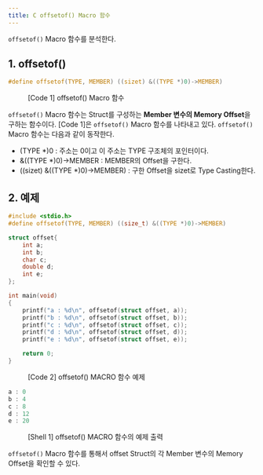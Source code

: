 ```yaml
---
title: C offsetof() Macro 함수
---
```


`offsetof()` Macro 함수를 분석한다.

## 1. offsetof()

```c {linenos=table}
#define offsetof(TYPE, MEMBER) ((sizet) &((TYPE *)0)->MEMBER)
```
<figure>
<figcaption class="caption">[Code 1] offsetof() Macro 함수</figcaption>
</figure>

`offsetof()` Macro 함수는 Struct를 구성하는 **Member 변수의 Memory Offset**을 구하는 함수이다. [Code 1]은 `offsetof()` Macro 함수를 나타내고 있다. `offsetof()` Macro 함수는 다음과 같이 동작한다.

* (TYPE *)0 : 주소는 0이고 이 주소는 TYPE 구조체의 포인터이다.
* &((TYPE *)0)->MEMBER : MEMBER의 Offset을 구한다.
* ((sizet) &((TYPE *)0)->MEMBER) : 구한 Offset을 sizet로 Type Casting한다.

## 2. 예제

```c {linenos=table}
#include <stdio.h>
#define offsetof(TYPE, MEMBER) ((size_t) &((TYPE *)0)->MEMBER)

struct offset{
    int a;
    int b;
    char c;
    double d;
    int e;
};

int main(void)
{
    printf("a : %d\n", offsetof(struct offset, a));
    printf("b : %d\n", offsetof(struct offset, b));
    printf("c : %d\n", offsetof(struct offset, c));
    printf("d : %d\n", offsetof(struct offset, d));
    printf("e : %d\n", offsetof(struct offset, e));

    return 0;
}
```
<figure>
<figcaption class="caption">[Code 2] offsetof() MACRO 함수 예제</figcaption>
</figure>

```c {linenos=table}
a : 0
b : 4
c : 8
d : 12
e : 20
```
<figure>
<figcaption class="caption">[Shell 1] offsetof() MACRO 함수의 예제 출력</figcaption>
</figure>

`offsetof()` Macro 함수를 통해서 offset Struct의 각 Member 변수의 Memory Offset을 확인할 수 있다.